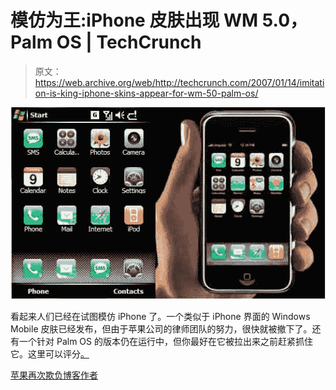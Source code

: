 # 模仿为王:iPhone 皮肤出现 WM 5.0，Palm OS | TechCrunch

> 原文：<https://web.archive.org/web/http://techcrunch.com/2007/01/14/imitation-is-king-iphone-skins-appear-for-wm-50-palm-os/>

![](img/001ff91864a83d33ccab32d2f307e726.png)

看起来人们已经在试图模仿 iPhone 了。一个类似于 iPhone 界面的 Windows Mobile 皮肤已经发布，但由于苹果公司的律师团队的努力，很快就被撤下了。还有一个针对 Palm OS 的版本仍在运行中，但你最好在它被拉出来之前赶紧抓住它。这里可以评分[。](https://web.archive.org/web/20150923050100/http://forum.brighthand.com/attachment.php?attachmentid=17241&d=1168604523)

[苹果再次欺负博客作者](https://web.archive.org/web/20150923050100/http://www.techcrunch.com/2007/01/13/apple-bullies-bloggers-again/)